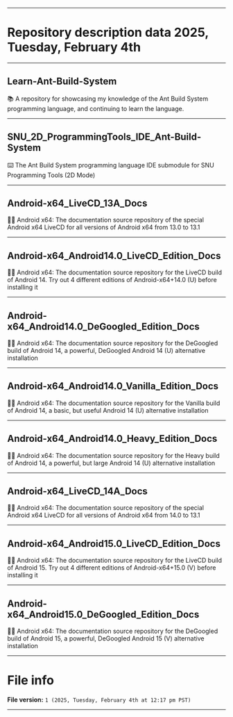 
***

# Repository description data 2025, Tuesday, February 4th

---

## Learn-Ant-Build-System

📚️ A repository for showcasing my knowledge of the Ant Build System programming language, and continuing to learn the language. 

---

## SNU_2D_ProgrammingTools_IDE_Ant-Build-System

⌨️ The Ant Build System programming language IDE submodule for SNU Programming Tools (2D Mode)

---

## Android-x64_LiveCD_13A_Docs

🤖️📖️ Android x64: The documentation source repository of the special Android x64 LiveCD for all versions of Android x64 from 13.0 to 13.1

---

## Android-x64_Android14.0_LiveCD_Edition_Docs

🤖️📖️ Android x64: The documentation source repository for the LiveCD build of Android 14. Try out 4 different editions of Android-x64+14.0 (U) before installing it 

---

## Android-x64_Android14.0_DeGoogled_Edition_Docs

🤖️📖️ Android x64: The documentation source repository for the DeGoogled build of Android 14, a powerful, DeGoogled Android 14 (U) alternative installation 

---

## Android-x64_Android14.0_Vanilla_Edition_Docs

🤖️📖️ Android x64: The documentation source repository for the Vanilla build of Android 14, a basic, but useful Android 14 (U) alternative installation

---

## Android-x64_Android14.0_Heavy_Edition_Docs

🤖️📖️ Android x64: The documentation source repository for the Heavy build of Android 14, a powerful, but large Android 14 (U) alternative installation

---

## Android-x64_LiveCD_14A_Docs

🤖️📖️ Android x64: The documentation source repository of the special Android x64 LiveCD for all versions of Android x64 from 14.0 to 13.1

---

## Android-x64_Android15.0_LiveCD_Edition_Docs

🤖️📖️ Android x64: The documentation source repository for the LiveCD build of Android 15. Try out 4 different editions of Android-x64+15.0 (V) before installing it 

---

## Android-x64_Android15.0_DeGoogled_Edition_Docs

🤖️📖️ Android x64: The documentation source repository for the DeGoogled build of Android 15, a powerful, DeGoogled Android 15 (V) alternative installation 

***

# File info

**File version:** `1 (2025, Tuesday, February 4th at 12:17 pm PST)`

***

